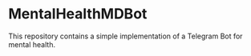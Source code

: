 # MentalHealthMDBot
This repository contains a simple implementation of a Telegram Bot for mental health.
